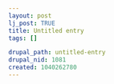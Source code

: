 ```yaml
--- 
layout: post
lj_post: TRUE
title: Untitled entry
tags: []

drupal_path: untitled-entry
drupal_nid: 1081
created: 1040262780
---
```

<lj-poll-85155>
